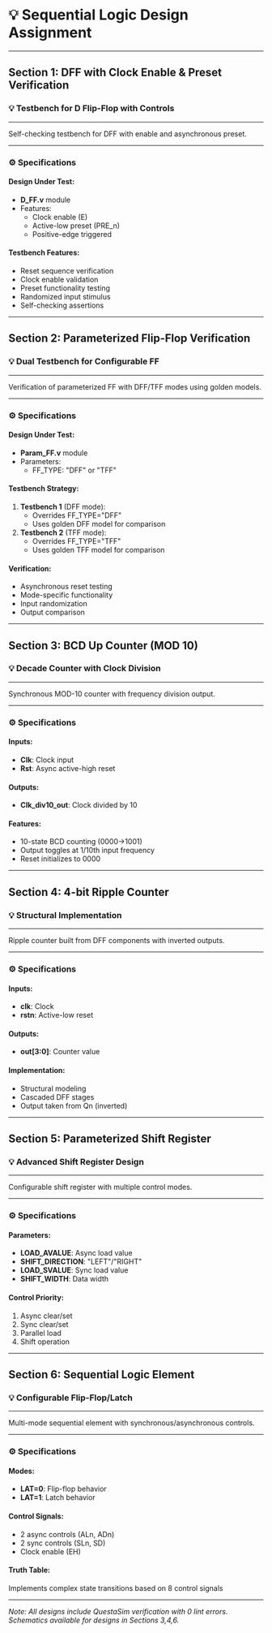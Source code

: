 # 💡 Sequential Logic Design Assignment

---

## Section 1: DFF with Clock Enable & Preset Verification

### 💡 Testbench for D Flip-Flop with Controls

---

Self-checking testbench for DFF with enable and asynchronous preset.

---

### ⚙️ Specifications

#### Design Under Test:
- **D_FF.v** module
- Features:
  - Clock enable (E)
  - Active-low preset (PRE_n)
  - Positive-edge triggered

#### Testbench Features:
- Reset sequence verification
- Clock enable validation
- Preset functionality testing
- Randomized input stimulus
- Self-checking assertions

---

## Section 2: Parameterized Flip-Flop Verification

### 💡 Dual Testbench for Configurable FF

---

Verification of parameterized FF with DFF/TFF modes using golden models.

---

### ⚙️ Specifications

#### Design Under Test:
- **Param_FF.v** module
- Parameters:
  - FF_TYPE: "DFF" or "TFF"

#### Testbench Strategy:
1. **Testbench 1** (DFF mode):
   - Overrides FF_TYPE="DFF"
   - Uses golden DFF model for comparison
2. **Testbench 2** (TFF mode):
   - Overrides FF_TYPE="TFF"
   - Uses golden TFF model for comparison

#### Verification:
- Asynchronous reset testing
- Mode-specific functionality
- Input randomization
- Output comparison

---

## Section 3: BCD Up Counter (MOD 10)

### 💡 Decade Counter with Clock Division

---

Synchronous MOD-10 counter with frequency division output.

---

### ⚙️ Specifications

#### Inputs:
- **Clk**: Clock input
- **Rst**: Async active-high reset

#### Outputs:
- **Clk_div10_out**: Clock divided by 10

#### Features:
- 10-state BCD counting (0000→1001)
- Output toggles at 1/10th input frequency
- Reset initializes to 0000

---

## Section 4: 4-bit Ripple Counter

### 💡 Structural Implementation

---

Ripple counter built from DFF components with inverted outputs.

---

### ⚙️ Specifications

#### Inputs:
- **clk**: Clock
- **rstn**: Active-low reset

#### Outputs:
- **out[3:0]**: Counter value

#### Implementation:
- Structural modeling
- Cascaded DFF stages
- Output taken from Qn (inverted)

---

## Section 5: Parameterized Shift Register

### 💡 Advanced Shift Register Design

---

Configurable shift register with multiple control modes.

---

### ⚙️ Specifications

#### Parameters:
- **LOAD_AVALUE**: Async load value
- **SHIFT_DIRECTION**: "LEFT"/"RIGHT"
- **LOAD_SVALUE**: Sync load value
- **SHIFT_WIDTH**: Data width

#### Control Priority:
1. Async clear/set
2. Sync clear/set
3. Parallel load
4. Shift operation

---

## Section 6: Sequential Logic Element

### 💡 Configurable Flip-Flop/Latch

---

Multi-mode sequential element with synchronous/asynchronous controls.

---

### ⚙️ Specifications

#### Modes:
- **LAT=0**: Flip-flop behavior
- **LAT=1**: Latch behavior

#### Control Signals:
- 2 async controls (ALn, ADn)
- 2 sync controls (SLn, SD)
- Clock enable (EH)

#### Truth Table:
Implements complex state transitions based on 8 control signals

---

*Note: All designs include QuestaSim verification with 0 lint errors. Schematics available for designs in Sections 3,4,6.*